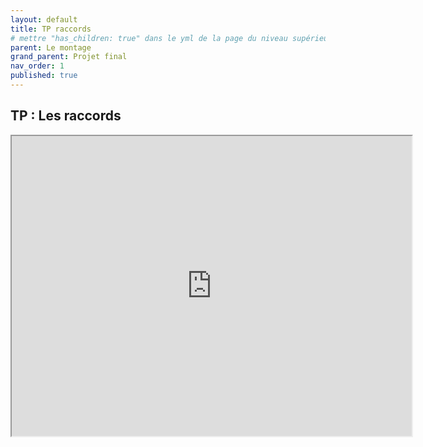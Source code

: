 ```yaml
---
layout: default
title: TP raccords
# mettre "has_children: true" dans le yml de la page du niveau supérieur
parent: Le montage
grand_parent: Projet final
nav_order: 1
published: true
---
```

## TP : Les raccords

<iframe src="https://drive.google.com/file/d/1FhMm1Z3rsLSH3P64-g9vW3_XzJy5dAAq/preview" width="640" height="480" allow="autoplay"></iframe>